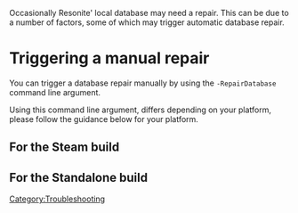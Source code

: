 <languages/> Occasionally Resonite' local database may need a repair.
This can be due to a number of factors, some of which may trigger
automatic database repair.

# Triggering a manual repair

You can trigger a database repair manually by using the
`-RepairDatabase` command line argument.

Using this command line argument, differs depending on your platform,
please follow the guidance below for your platform.

## For the Steam build

## For the Standalone build

[Category:Troubleshooting](Category:Troubleshooting "wikilink")